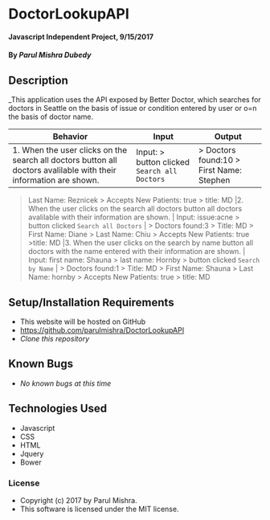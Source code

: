 # DoctorLookupAPI

#### Javascript Independent Project, 9/15/2017

#### By _Parul Mishra Dubedy_

## Description

_This application uses the API exposed by Better Doctor, which searches for doctors in Seattle on the basis of issue or condition entered by user or o=n the basis of doctor name.

| Behavior  | Input  | Output  |
|---|---|---|
|1.  When the user clicks on the search all doctors button all doctors avalilable with their information are shown. | Input: > button clicked `Search all Doctors` | > Doctors found:10 > First Name: Stephen
> Last Name: Reznicek > Accepts New Patients: true > title: MD
|2.  When the user clicks on the search all doctors button all doctors avalilable with their information are shown. | Input: issue:acne > button clicked `Search all Doctors` | > Doctors found:3 > Title: MD > First Name: Diane > Last Name: Chiu > Accepts New Patients: true >title: MD
|3.  When the user clicks on the search by name button all doctors with the name entered with their information are shown. | Input: first name: Shauna > last name: Hornby > button clicked `Search by Name` | > Doctors found:1 > Title: MD > First Name: Shauna > Last Name: hornby > Accepts New Patients: true > title: MD

## Setup/Installation Requirements

* This website will be hosted on GitHub
* https://github.com/parulmishra/DoctorLookupAPI
* _Clone this repository_

## Known Bugs

* _No known bugs at this time_

## Technologies Used

* Javascript
* CSS
* HTML
* Jquery
* Bower

### License

* Copyright (c) 2017 by Parul Mishra.
* This software is licensed under the MIT license.
